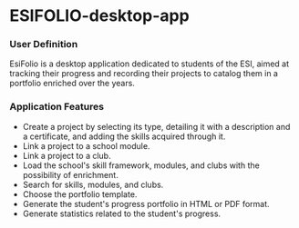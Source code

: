 # ESIFOLIO-desktop-app

### User Definition

EsiFolio is a desktop application dedicated to students of the ESI, aimed at tracking their progress and recording their projects to catalog them in a portfolio enriched over the years.

### Application Features

- Create a project by selecting its type, detailing it with a description and a certificate, and adding the skills acquired through it.
- Link a project to a school module.
- Link a project to a club.
- Load the school's skill framework, modules, and clubs with the possibility of enrichment.
- Search for skills, modules, and clubs.
- Choose the portfolio template.
- Generate the student's progress portfolio in HTML or PDF format.
- Generate statistics related to the student's progress.
